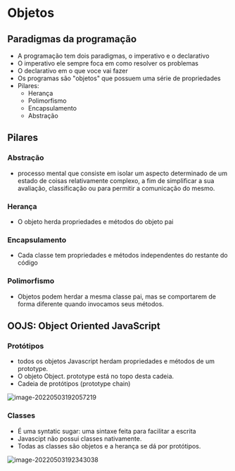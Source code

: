 # Objetos

## Paradigmas da programação 

- A programação tem dois paradigmas, o imperativo e o declarativo
- O imperativo ele sempre foca em como resolver os problemas
- O declarativo em o que voce vai fazer
- Os programas são "objetos" que possuem uma série de propriedades
- Pilares:
  - Herança
  - Polimorfismo
  - Encapsulamento
  - Abstração



## Pilares

### Abstração

- processo mental que consiste em isolar um aspecto determinado de um estado de coisas relativamente complexo, a fim de simplificar a sua avaliação, classificação ou para permitir a comunicação do mesmo.



### Herança

- O objeto herda propriedades e métodos do objeto pai

### Encapsulamento

- Cada classe tem propriedades e métodos independentes do restante do código

### Polimorfismo

- Objetos podem herdar a mesma classe pai, mas se comportarem de forma diferente quando invocamos seus métodos.

## OOJS: Object Oriented JavaScript

### Protótipos

- todos os objetos Javascript herdam propriedades e métodos de um  prototype.
- O objeto Object. prototype está no topo desta cadeia.
- Cadeia de protótipos (prototype chain)

![image-20220503192057219](C:\Users\lhcam\AppData\Roaming\Typora\typora-user-images\image-20220503192057219.png)

### Classes

- É uma syntatic sugar: uma sintaxe feita para facilitar a escrita
- Javascipt não possui classes nativamente.
- Todas as classes são objetos e a herança se dá por protótipos.

![image-20220503192343038](C:\Users\lhcam\AppData\Roaming\Typora\typora-user-images\image-20220503192343038.png)